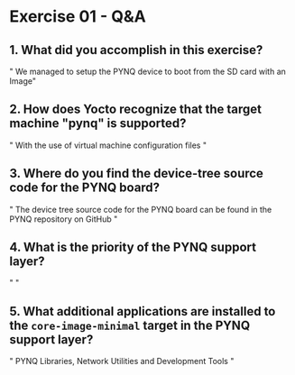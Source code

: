 # Exercise 01 - Q&A

## 1. What did you accomplish in this exercise?
" We managed to setup the PYNQ device to boot from the SD card with an Image"

## 2. How does Yocto recognize that the target machine "pynq" is supported?
" With the use of virtual machine configuration files "

## 3. Where do you find the device-tree source code for the PYNQ board?
" The device tree source code for the PYNQ board can be found in the PYNQ repository on GitHub "

## 4. What is the priority of the PYNQ support layer?
" "

## 5. What additional applications are installed to the `core-image-minimal` target in the PYNQ support layer?
" PYNQ Libraries, Network Utilities and Development Tools "
